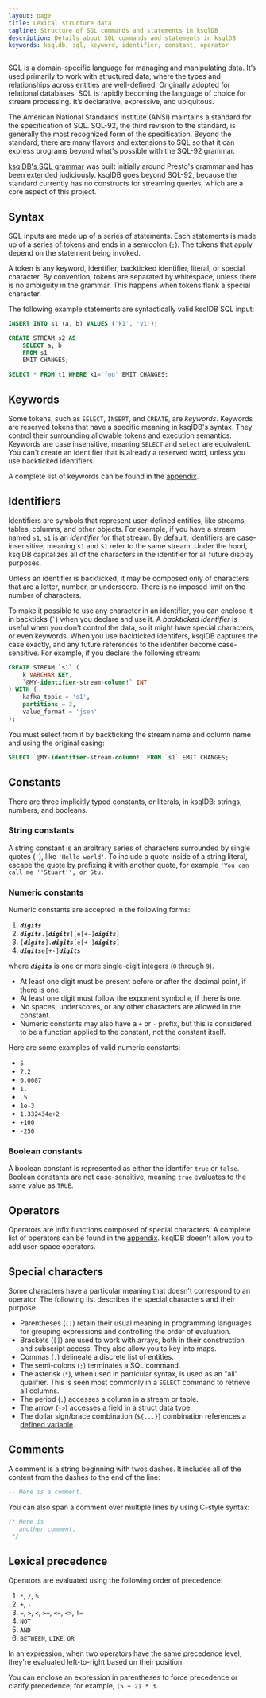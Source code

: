```yaml
---
layout: page
title: Lexical structure data
tagline: Structure of SQL commands and statements in ksqlDB 
description: Details about SQL commands and statements in ksqlDB 
keywords: ksqldb, sql, keyword, identifier, constant, operator
---
```


SQL is a domain-specific language for managing and manipulating data. It’s
used primarily to work with structured data, where the types and relationships
across entities are well-defined. Originally adopted for relational databases,
SQL is rapidly becoming the language of choice for stream processing. It’s
declarative, expressive, and ubiquitous.

The American National Standards Institute (ANSI) maintains a standard for the
specification of SQL. SQL-92, the third revision to the standard, is generally
the most recognized form of the specification. Beyond the standard, there are
many flavors and extensions to SQL so that it can express programs beyond
what's possible with the SQL-92 grammar.

[ksqlDB's SQL grammar](https://github.com/confluentinc/ksql/blob/master/ksqldb-parser/src/main/antlr4/io/confluent/ksql/parser/SqlBase.g4)
was built initially around Presto's grammar and has been
extended judiciously. ksqlDB goes beyond SQL-92, because the standard currently
has no constructs for streaming queries, which are a core aspect of this project.

## Syntax

SQL inputs are made up of a series of statements. Each statements is made up of
a series of tokens and ends in a semicolon (`;`). The tokens that apply depend
on the statement being invoked.

A token is any keyword, identifier, backticked identifier, literal, or special
character. By convention, tokens are separated by whitespace, unless there is
no ambiguity in the grammar. This happens when tokens flank a special character.

The following example statements are syntactically valid ksqlDB SQL input:

```sql
INSERT INTO s1 (a, b) VALUES ('k1', 'v1');

CREATE STREAM s2 AS
    SELECT a, b
    FROM s1
    EMIT CHANGES;

SELECT * FROM t1 WHERE k1='foo' EMIT CHANGES;
```

## Keywords

Some tokens, such as `SELECT`, `INSERT`, and `CREATE`, are _keywords_.
Keywords are reserved tokens that have a specific meaning in ksqlDB's syntax.
They control their surrounding allowable tokens and execution semantics.
Keywords are case insensitive, meaning `SELECT` and `select` are equivalent.
You can't create an identifier that is already a reserved word, unless you use
backticked identifiers.

A complete list of keywords can be found in the [appendix](../appendix.md#keywords).

## Identifiers

Identifiers are symbols that represent user-defined entities, like streams,
tables, columns, and other objects. For example, if you have a stream named
`s1`, `s1` is an _identifier_ for that stream. By default, identifiers are
case-insensitive, meaning `s1` and `S1` refer to the same stream. Under the
hood, ksqlDB capitalizes all of the characters in the identifier for all
future display purposes.

Unless an identifier is backticked, it may be composed only of characters that
are a letter, number, or underscore. There is no imposed limit on the number of
characters.

To make it possible to use any character in an identifier, you can enclose it
in backticks (``` ` ```) when you declare and use it. A _backticked identifier_
is useful when you don't control the data, so it might have special characters,
or even keywords. When you use backticked identifers, ksqlDB  captures the case 
exactly, and any future references to the identifer become case-sensitive. For
example, if you declare the following stream:

```sql
CREATE STREAM `s1` (
    k VARCHAR KEY,
    `@MY-identifier-stream-column!` INT
) WITH (
    kafka_topic = 's1',
    partitions = 3,
    value_format = 'json'
);
```

You must select from it by backticking the stream name and column name and
using the original casing:

```sql
SELECT `@MY-identifier-stream-column!` FROM `s1` EMIT CHANGES;
```

## Constants

There are three implicitly typed constants, or literals, in ksqlDB: strings,
numbers, and booleans.

### String constants

A string constant is an arbitrary series of characters surrounded by single
quotes (`'`), like `'Hello world'`. To include a quote inside of a string
literal, escape the quote by prefixing it with another quote, for example
`'You can call me ''Stuart'', or Stu.'`

### Numeric constants

Numeric constants are accepted in the following forms:

1. **_`digits`_**
2. **_`digits`_**`.[`**_`digits`_**`][e[+-]`**_`digits`_**`]`
3. `[`**_`digits`_**`].`**_`digits`_**`[e[+-]`**_`digits`_**`]`
4. **_`digits`_**`e[+-]`**_`digits`_**

where **_`digits`_** is one or more single-digit integers (`0` through `9`).

- At least one digit must be present before or after the decimal point, if
  there is one.
- At least one digit must follow the exponent symbol `e`, if there is one.
- No spaces, underscores, or any other characters are allowed in the constant.
- Numeric constants may also have a `+` or `-` prefix, but this is considered to
  be a function applied to the constant, not the constant itself.

Here are some examples of valid numeric constants:

- `5`
- `7.2`
- `0.0087`
- `1.`
- `.5`
- `1e-3`
- `1.332434e+2`
- `+100`
- `-250`

### Boolean constants

A boolean constant is represented as either the identifer `true` or `false`.
Boolean constants are not case-sensitive, meaning `true` evaluates to the same
value as `TRUE`.

## Operators

Operators are infix functions composed of special characters. A complete list
of operators can be found in the [appendix](../appendix.md#operators). ksqlDB
doesn't allow you to add user-space operators.

## Special characters

Some characters have a particular meaning that doesn't correspond to an
operator. The following list describes the special characters and their
purpose.

- Parentheses (`()`) retain their usual meaning in programming languages for
  grouping expressions and controlling the order of evaluation.
- Brackets (`[]`) are used to work with arrays, both in their construction and
  subscript access. They also allow you to key into maps.
- Commas (`,`) delineate a discrete list of entities.
- The semi-colons (`;`) terminates a SQL command.
- The asterisk (`*`), when used in particular syntax, is used as an "all"
  qualifier. This is seen most commonly in a `SELECT` command to retrieve all
  columns.
- The period (`.`) accesses a column in a stream or table.
- The arrow (`->`) accesses a field in a struct data type.
- The dollar sign/brace combination (`${...}`) combination references a [defined variable](../../../../developer-guide/ksqldb-reference/define).

## Comments

A comment is a string beginning with twos dashes. It includes all of the
content from the dashes to the end of the line:

```sql
-- Here is a comment.
```

You can also span a comment over multiple lines by using C-style syntax:

```sql
/* Here is
   another comment.
 */
```

## Lexical precedence

Operators are evaluated using the following order of precedence:

1. `*`, `/`, `%`
2. `+`, `-`
3. `=`, `>`, `<`, `>=`, `<=`, `<>`, `!=`
4. `NOT`
5. `AND`
6. `BETWEEN`, `LIKE`, `OR`

In an expression, when two operators have the same precedence level, they're
evaluated left-to-right based on their position.

You can enclose an expression in parentheses to force precedence or clarify
precedence, for example, `(5 + 2) * 3`.